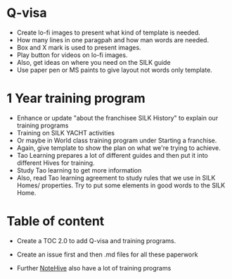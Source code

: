 # Q-visa 
- Create lo-fi images to present what kind of template is needed.
- How many lines in one paragpah and how man words are needed.
- Box and X mark is used to present images.
- Play button for videos on lo-fi images.
- Also, get ideas on where you need on the SILK guide
- Use paper pen or MS paints to give layout not words only template.

 # 1 Year training program
 - Enhance or update "about the franchisee SILK History" to explain our training programs
 - Training on SILK YACHT activities
 - Or maybe in World class training program under Starting a franchise.
 - Again, give template to show the plan on what we're trying to achieve.
 - Tao Learning prepares a lot of different guides and then put it into different Hives for training.
 - Study Tao learning to get more information
 - Also, read Tao learning agreement to study rules that we use in SILK Homes/ properties. Try to put some elements in good words to the SILK Home.

  # Table of content
  - Create a TOC 2.0 to add Q-visa and training programs.
  - Create an issue first and then .md files for all these paperwork
  
  - Further [NoteHive](https://notehive.org/) also have a lot of training programs 

